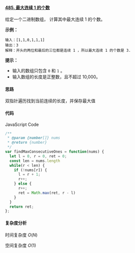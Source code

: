 #### [485. 最大连续 1 的个数](https://leetcode-cn.com/problems/max-consecutive-ones/)

给定一个二进制数组， 计算其中最大连续 1 的个数。

 

**示例：**

```
输入：[1,1,0,1,1,1]
输出：3
解释：开头的两位和最后的三位都是连续 1 ，所以最大连续 1 的个数是 3.
```

 

**提示：**

- 输入的数组只包含 `0` 和 `1` 。
- 输入数组的长度是正整数，且不超过 10,000。

#### 思路

双指针遍历找到当前连续的长度，并保存最大值

#### 代码

JavaScript Code

```JavaScript
/**
 * @param {number[]} nums
 * @return {number}
 */
var findMaxConsecutiveOnes = function(nums) {
  let l = 0, r = 0, ret = 0;
  const len = nums.length
  while(r < len) {
    if (!nums[r]) {
      l = r + 1;
      r++;
    } else {
      r++;
      ret = Math.max(ret, r - l)
    }
  }
  return ret;
};
```

#### 复杂度分析

时间复杂度	$O(N)$

空间复杂度	$O(1)$

